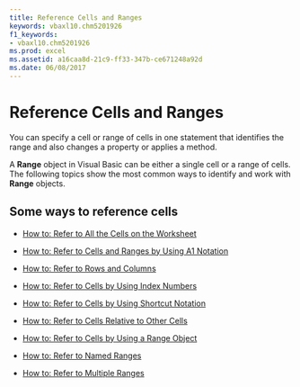 ```yaml
---
title: Reference Cells and Ranges
keywords: vbaxl10.chm5201926
f1_keywords:
- vbaxl10.chm5201926
ms.prod: excel
ms.assetid: a16caa8d-21c9-ff33-347b-ce671248a92d
ms.date: 06/08/2017
---
```



# Reference Cells and Ranges

You can specify a cell or range of cells in one statement that identifies the range and also changes a property or applies a method.

A **Range** object in Visual Basic can be either a single cell or a range of cells. The following topics show the most common ways to identify and work with **Range** objects.

## Some ways to reference cells


-  [How to: Refer to All the Cells on the Worksheet](refer-to-all-the-cells-on-the-worksheet.md)
    
-  [How to: Refer to Cells and Ranges by Using A1 Notation](refer-to-cells-and-ranges-by-using-a1-notation.md)
    
-  [How to: Refer to Rows and Columns](refer-to-rows-and-columns.md)
    
-  [How to: Refer to Cells by Using Index Numbers](refer-to-cells-by-using-index-numbers.md)
    
-  [How to: Refer to Cells by Using Shortcut Notation](refer-to-cells-by-using-shortcut-notation.md)
    
-  [How to: Refer to Cells Relative to Other Cells](refer-to-cells-relative-to-other-cells.md)
    
-  [How to: Refer to Cells by Using a Range Object](refer-to-cells-by-using-a-range-object.md)
    
-  [How to: Refer to Named Ranges](refer-to-named-ranges.md)
    
-  [How to: Refer to Multiple Ranges](refer-to-multiple-ranges.md)
    

